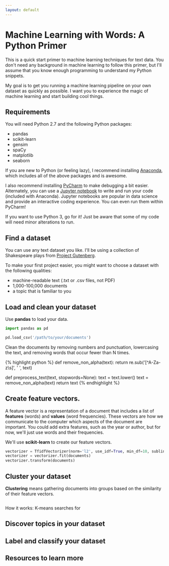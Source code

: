 ```yaml
---
layout: default
---
```


# Machine Learning with Words: A Python Primer

This is a quick start primer to machine learning techniques for text data. You don't need any background in machine learning to follow this primer, but I'll assume that you know enough programming to understand my Python snippets.

My goal is to get you running a machine learning pipeline on your own dataset as quickly as possible. I want you to experience the magic of machine learning and start building cool things.

## Requirements

You will need Python 2.7 and the following Python packages:

* pandas
* scikit-learn
* gensim
* spaCy
* matplotlib
* seaborn

If you are new to Python (or feeling lazy), I recommend installing [Anaconda](https://www.continuum.io/anaconda-overview), which includes all of the above packages and is awesome.

I also recommend installing [PyCharm](https://www.jetbrains.com/pycharm/) to make debugging a bit easier. Alternately, you can use a [Jupyter notebook](http://jupyter.org/) to write and run your code (included with Anaconda). Jupyter notebooks are popular in data science and provide an interactive coding experience. You can even run them within PyCharm!

If you want to use Python 3, go for it! Just be aware that some of my code will need minor alterations to run.


## Find a dataset

You can use any text dataset you like. I'll be using a collection of Shakespeare plays from [Project Gutenberg](https://www.gutenberg.org/).

To make your first project easier, you might want to choose a dataset with the following qualities:

* machine-readable text (.txt or .csv files, not PDF)
* 1,000-100,000 documents
* a topic that is familiar to you


## Load and clean your dataset

Use **pandas** to load your data.

```python
import pandas as pd

pd.load_csv('/path/to/your/documents')
```

Clean the documents by removing numbers and punctuation, lowercasing the text, and removing words that occur fewer than N times.

{% highlight python %}
def remove_non_alpha(text):
    return re.sub('[^A-Za-z\s]', ' ', text)

def preprocess_text(text, stopwords=None):
    text = text.lower()
    text = remove_non_alpha(text)
    return text
{% endhighlight %}


## Create feature vectors.

A feature vector is a representation of a document that includes a list of **features** (words) and **values** (word frequencies). These vectors are how we communicate to the computer which aspects of the document are important. You could add extra features, such as the year or author, but for now, we'll just use words and their frequencies.

We'll use **scikit-learn** to create our feature vectors.

```python
vectorizer = TfidfVectorizer(norm='l2', use_idf=True, min_df=10, sublinear_tf=True)
vectorizer = vectorizer.fit(documents)
vectorizer.transform(documents)
```


## Cluster your dataset

**Clustering** means gathering documents into groups based on the similarity of their feature vectors.


```python
```



How it works: K-means searches for


## Discover topics in your dataset


## Label and classify your dataset


## Resources to learn more


<br>
